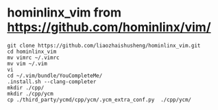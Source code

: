 # hominlinx_vim from https://github.com/hominlinx/vim/
```
git clone https://github.com/liaozhaishusheng/hominlinx_vim.git
cd hominlinx_vim
mv vimrc ~/.vimrc
mv vim ~/.vim
vi
cd ~/.vim/bundle/YouCompleteMe/
.install.sh --clang-completer
mkdir ./cpp/
mkdir ./cpp/ycm
cp ./third_party/ycmd/cpp/ycm/.ycm_extra_conf.py  ./cpp/ycm/
```
